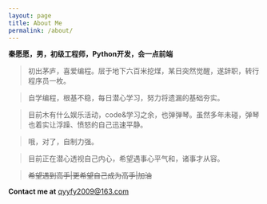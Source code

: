 ```yaml
---
layout: page
title: About Me
permalink: /about/
---
```


**秦愿愿，男，初级工程师，Python开发，会一点前端**

>初出茅庐，喜爱编程。层于地下六百米挖煤，某日突然觉醒，遂辞职，转行程序员一枚。

>自学编程，根基不稳，每日潜心学习，努力将遗漏的基础夯实。

>目前木有什么娱乐活动，code&学习之余，也弹弹琴。虽然多年未碰，弹琴也着实让浮躁、愤怒的自己迅速平静。

>哦，对了，自制力强。

>目前正在潜心透视自己内心，希望遇事心平气和，诸事才从容。

><del>希望遇到高手|更希望自己成为高手|加油</del>

**Contact me at**  [qyyfy2009@163.com](mailto:qyyfy2009@163.com)


